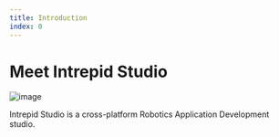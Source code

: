 ```yaml
---
title: Introduction
index: 0
---
```


# Meet Intrepid Studio 

![image](/app-ui-explorer.webp)

Intrepid Studio is a cross-platform Robotics Application Development studio.

<Notice 
	type="note"
	text="Intrepid Studio is not yet released, these docs are a work in progress. Check out our [roadmap](/roadmap) to see a timeline leading to release!"
/>
